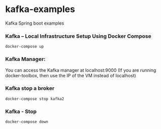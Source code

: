 # kafka-examples
Kafka Spring boot examples

### Kafka – Local Infrastructure Setup Using Docker Compose

`docker-compose up`

### Kafka Manager:
You can access the Kafka manager at localhost:9000  (If you are running docker-toolbox, then use the IP of the VM instead of localhost)

### Kafka stop a broker

`docker-compose stop kafka2`

### Kafka - Stop

`docker-compose down`
